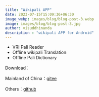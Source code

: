 ```yaml
---
title: "Wikipali APP"
date: 2023-07-15T15:09:36+06:30
image_webp: images/blog/blog-post-3.webp
image: images/blog/blog-post-3.jpg
author: visuddhinanda
description : "wikipali APP for Android"
---
```


- VRI Pali Reader
- Offline wikipali Translation 
- Offline Pali Dictionary

Download：

Mainland of China：[gitee](https://gitee.com/wolf96/wikipali-app/releases/)

Others：[github](https://github.com/ariyamaggika/wikipali-app/releases/)